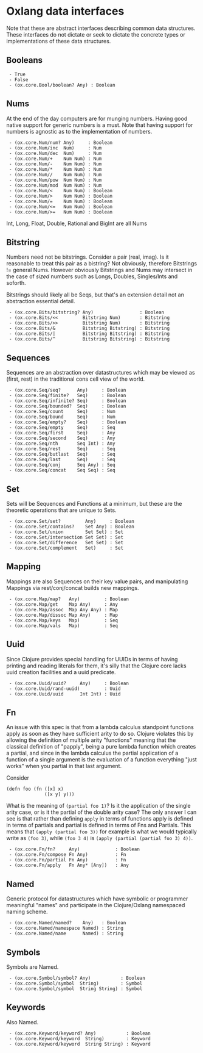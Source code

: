 # Oxlang data interfaces

Note that these are abstract interfaces describing common data
structures. These interfaces do not dictate or seek to dictate the
concrete types or implementations of these data structures.

## Booleans

```
 - True
 - False
 - (ox.core.Bool/boolean? Any) : Boolean
```

## Nums

At the end of the day computers are for munging numbers.  Having good
native support for generic numbers is a must.  Note that having
support for numbers is agnostic as to the implementation of numbers.

```
 - (ox.core.Num/num? Any)     : Boolean
 - (ox.core.Num/inc  Num)     : Num
 - (ox.core.Num/dec  Num)     : Num
 - (ox.core.Num/+    Num Num) : Num
 - (ox.core.Num/-    Num Num) : Num
 - (ox.core.Num/*    Num Num) : Num
 - (ox.core.Num//    Num Num) : Num
 - (ox.core.Num/pow  Num Num) : Num
 - (ox.core.Num/mod  Num Num) : Num
 - (ox.core.Num/<    Num Num) : Boolean
 - (ox.core.Num/>    Num Num) : Boolean
 - (ox.core.Num/=    Num Num) : Boolean
 - (ox.core.Num/<=   Num Num) : Boolean
 - (ox.core.Num/>=   Num Num) : Boolean
```

Int, Long, Float, Double, Rational and BigInt are all Nums


## Bitstring

Numbers need not be bitstrings.  Consider a pair (real, imag).  Is it
reasonable to treat this pair as a bistring?  Not obviously, therefore
Bitstrings != general Nums.  However obviously Bitstrings and Nums may
intersect in the case of _sized_ numbers such as Longs, Doubles,
Singles/Ints and soforth.

Bitstrings should likely all be Seqs, but that's an extension detail
not an abstraction essential detail.

```
 - (ox.core.Bits/bitstring? Any)                 : Boolean
 - (ox.core.Bits/<<         Bitstring Num)       : Bitstring
 - (ox.core.Bits/>>         Bitstring Num)       : Bitstring
 - (ox.core.Bits/&          Bitstring Bitstring) : Bitstring
 - (ox.core.Bits/|          Bitstring Bitstring) : Bitstring
 - (ox.core.Bits/^          Bitstring Bitstring) : Bitstring
```


## Sequences

Sequences are an abstraction over datastructures which may be viewed
as (first, rest) in the traditional cons cell view of the world.

```
 - (ox.core.Seq/seq?      Any)     : Boolean
 - (ox.core.Seq/finite?   Seq)     : Boolean
 - (ox.core.Seq/infinite? Seq)     : Boolean
 - (ox.core.Seq/bounded?  Seq)     : Boolean
 - (ox.core.Seq/count     Seq)     : Num
 - (ox.core.Seq/bound     Seq)     : Num
 - (ox.core.Seq/empty?    Seq)     : Boolean
 - (ox.core.Seq/empty     Seq)     : Seq
 - (ox.core.Seq/first     Seq)     : Any
 - (ox.core.Seq/second    Seq)     : Any
 - (ox.core.Seq/nth       Seq Int) : Any
 - (ox.core.Seq/rest      Seq)     : Seq
 - (ox.core.Seq/butlast   Seq)     : Seq
 - (ox.core.Seq/last      Seq)     : Seq
 - (ox.core.Seq/conj      Seq Any) : Seq
 - (ox.core.Seq/concat    Seq Seq) : Seq
```

## Set

Sets will be Sequences and Functions at a minimum, but these are the
theoretic operations that are unique to Sets.

```
 - (ox.core.Set/set?         Any)     : Boolean
 - (ox.core.Set/contains?    Set Any) : Boolean
 - (ox.core.Set/union        Set Set) : Set
 - (ox.core.Set/intersection Set Set) : Set
 - (ox.core.Set/difference   Set Set) : Set
 - (ox.core.Set/complement   Set)     : Set
```

## Mapping

Mappings are also Sequences on their key value pairs, and manipulating
Mappings via rest/conj/concat builds new mappings.

```
 - (ox.core.Map/map?   Any)         : Boolean
 - (ox.core.Map/get    Map Any)     : Any
 - (ox.core.Map/assoc  Map Any Any) : Map
 - (ox.core.Map/dissoc Map Any)     : Map
 - (ox.core.Map/keys   Map)         : Seq
 - (ox.core.Map/vals   Map)         : Seq
```

## Uuid

Since Clojure provides special handling for UUIDs in terms of having
printing and reading literals for them, it's silly that the Clojure
core lacks uuid creation facilities and a uuid predicate.

```
 - (ox.core.Uuid/uuid?     Any)     : Boolean
 - (ox.core.Uuid/rand-uuid)         : Uuid
 - (ox.core.Uuid/uuid      Int Int) : Uuid
```

## Fn

An issue with this spec is that from a lambda calculus standpoint
functions apply as soon as they have sufficient arity to do
so. Clojure violates this by allowing the definition of multiple arity
"functions" meaning that the classical definition of "papply", being a
pure lambda function which creates a partial, and since in the lambda
calculus the partial application of a function of a single argument is
the evaluation of a function everything "just works" when you partial
in that last argument.

Consider

```
(defn foo (fn ([x] x)
			  ([x y] y)))
```

What is the meaning of `(partial foo 1)`? Is it the application of the
single arity case, or is it the partial of the double arity case? The
only answer I can see is that rather than defining `apply` in terms of
functions apply is defined in terms of partials and partial is defined
in terms of Fns and Partials. This means that `(apply (partial foo
3))` for example is what we would typically write as `(foo 3)`, while
`(foo 3 4)` is `(apply (partial (partial foo 3) 4))`.

```
 - (ox.core.Fn/fn?     Any)             : Boolean
 - (ox.core.Fn/compose Fn Any)          : Fn
 - (ox.core.Fn/partial Fn Any)          : Fn
 - (ox.core.Fn/apply   Fn Any* [Any])   : Any
```

## Named

Generic protocol for datastructures which have symbolic or programmer
meaningful "names" and participate in the Clojure/Oxlang namespaced
naming scheme.

```
 - (ox.core.Named/named?    Any)   : Boolean
 - (ox.core.Named/namespace Named) : String
 - (ox.core.Named/name      Named) : String
```

## Symbols

Symbols are Named.

```
 - (ox.core.Symbol/symbol? Any)           : Boolean
 - (ox.core.Symbol/symbol  String)        : Symbol
 - (ox.core.Symbol/symbol  String String) : Symbol
```

## Keywords

Also Named.

```
 - (ox.core.Keyword/keyword? Any)           : Boolean
 - (ox.core.Keyword/keyword  String)        : Keyword
 - (ox.core.Keyword/keyword  String String) : Keyword
```
